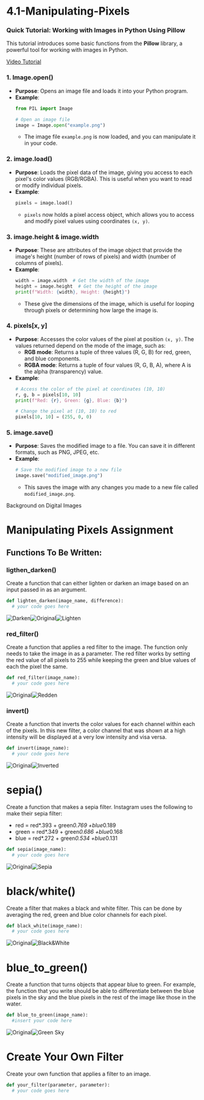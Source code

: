 # 4.1-Manipulating-Pixels



### Quick Tutorial: Working with Images in Python Using Pillow

This tutorial introduces some basic functions from the **Pillow** library, a powerful tool for working with images in Python.

[Video Tutorial](https://www.youtube.com/watch?v=15aqFQQVBWU)

### 1. **Image.open()**
- **Purpose**: Opens an image file and loads it into your Python program.
- **Example**:
  ```python
  from PIL import Image
  
  # Open an image file
  image = Image.open("example.png")
  ```
  - The image file `example.png` is now loaded, and you can manipulate it in your code.
  
### 2. **image.load()**
- **Purpose**: Loads the pixel data of the image, giving you access to each pixel's color values (RGB/RGBA). This is useful when you want to read or modify individual pixels.
- **Example**:
  ```python
  pixels = image.load()
  ```
  - `pixels` now holds a pixel access object, which allows you to access and modify pixel values using coordinates `(x, y)`.

### 3. **image.height & image.width**
- **Purpose**: These are attributes of the image object that provide the image's height (number of rows of pixels) and width (number of columns of pixels).
- **Example**:
  ```python
  width = image.width  # Get the width of the image
  height = image.height  # Get the height of the image
  print(f"Width: {width}, Height: {height}")
  ```
  - These give the dimensions of the image, which is useful for looping through pixels or determining how large the image is.

### 4. **pixels[x, y]**
- **Purpose**: Accesses the color values of the pixel at position `(x, y)`. The values returned depend on the mode of the image, such as:
  - **RGB mode**: Returns a tuple of three values (R, G, B) for red, green, and blue components.
  - **RGBA mode**: Returns a tuple of four values (R, G, B, A), where A is the alpha (transparency) value.
- **Example**:
  ```python
  # Access the color of the pixel at coordinates (10, 10)
  r, g, b = pixels[10, 10]
  print(f"Red: {r}, Green: {g}, Blue: {b}")
  
  # Change the pixel at (10, 10) to red
  pixels[10, 10] = (255, 0, 0)
  ```

### 5. **image.save()**
- **Purpose**: Saves the modified image to a file. You can save it in different formats, such as PNG, JPEG, etc.
- **Example**:
  ```python
  # Save the modified image to a new file
  image.save("modified_image.png")
  ```
  - This saves the image with any changes you made to a new file called `modified_image.png`.



Background on Digital Images



 

 

# Manipulating Pixels Assignment

## Functions To Be Written:
### ligthen_darken()
Create a function that can either lighten or darken an image based on an input passed in as an argument. 
```python
def lighten_darken(image_name, difference):
  # your code goes here
```             

![Darken](images/raygun_darkened.png)![Original](images/raygun.png)![Lighten](images/raygun_lightened.png)

### red_filter()
Create a function that applies a red filter to the image. The function only needs to take the image in as a parameter. The red filter works by setting the red value of all pixels to 255 while keeping the green and blue values of each the pixel the same.
```python
def red_filter(image_name):
  # your code goes here
```
![Original](images/pic2.jpg)![Redden](images/pic2_redden.png)
### invert()
Create a function that inverts the color values for each channel within each of the pixels. In this new filter, a color channel that was shown at a high intensity will be displayed at a very low intensity and visa versa.
```python
def invert(image_name):
  # your code goes here
```
![Original](images/pic1.jpg)![Inverted](images/pic1_inverted.png)
# sepia()
Create a function that makes a sepia filter. Instagram uses the following to make their sepia filter:
- red = red*.393 + green*0.769 +blue*0.189
- green = red*.349 + green*0.686 +blue*0.168
- blue = red*.272 + green*0.534 +blue*0.131
```python 
def sepia(image_name):
  # your code goes here
```
![Original](images/pic4.jpg)![Sepia](images/pic4_sepia.png)

# black/white()
Create a filter that makes a black and white filter. This can be done by averaging the red, green and blue color channels for each pixel.
```python
def black_white(image_name):
  # your code goes here
```
![Original](images/pic3.jpg)![Black&White](images/pic3_blackwhite.png)

# blue_to_green()
Create a function that turns objects that appear blue to green. For example, the function that you write should be able to differentiate between the blue pixels in the sky and the blue pixels in the rest of the image like those in the water.
```python
def blue_to_green(image_name):
  #insert your code here
```
![Original](images/bluesky.jpg)![Green Sky](images/greensky.png)
 

  

 

 
# Create Your Own Filter
Create your own function that applies a filter to an image.
```python
def your_filter(parameter, parameter):
  # your code goes here
```